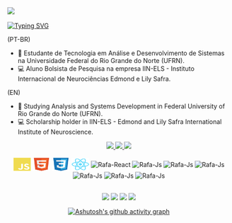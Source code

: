 <img src="https://capsule-render.vercel.app/api?type=waving&color=gradient&backgroundcolor=cobalt&height=200&section=header&text=About+Me&fontSize=70" />

[![Typing SVG](https://readme-typing-svg.herokuapp.com/?color=000000&size=40&center=true&vCenter=true&width=1000&lines=HELLO,+My+name+is+Henrique+Nastari+👋;I'm+29+years+old;Frontend+dev;Be+Welcome!+:%29)](https://git.io/typing-svg)

(PT-BR)
- 📖 Estudante de Tecnologia em Análise e Desenvolvimento de Sistemas na Universidade Federal do Rio Grande do Norte (UFRN).
- 💻 Aluno Bolsista de Pesquisa na empresa IIN-ELS - Instituto Internacional de Neurociências Edmond e Lily Safra.

(EN)
- 📖 Studying Analysis and Systems Development in Federal University of Rio Grande do Norte (UFRN).
- 💻 Scholarship holder in IIN-ELS - Edmond and Lily Safra International Institute of Neuroscience.

<div align="center">
  
  <a href="https://github.com/Henrique-Nastari">
  <img height="170em" src="https://github-readme-stats.vercel.app/api?username=Henrique-Nastari&show_icons=true&theme=github_dark&include_all_commits=true&count_private=true"/>
  <img height="170em" src="https://github-readme-stats.vercel.app/api/top-langs/?username=Henrique-Nastari&layout=compact&langs_count=7&theme=github_dark"/>

  <a align="right">
    <img src="https://github-profile-trophy.vercel.app/?username=Henrique-Nastari&theme=gradient&row=2&no-bg=true&column=3&margin-w=15&margin-h=15" />
</a>


 </div>
  
  <div align="center"><br>
  <img align="center" alt="Rafa-Js" height="30" width="40" src="https://raw.githubusercontent.com/devicons/devicon/master/icons/javascript/javascript-plain.svg">
  <img align="center" alt="Rafa-HTML" height="30" width="40" src="https://raw.githubusercontent.com/devicons/devicon/master/icons/html5/html5-original.svg">
  <img align="center" alt="Rafa-CSS" height="30" width="40" src="https://raw.githubusercontent.com/devicons/devicon/master/icons/css3/css3-original.svg">
  <img align="center" alt="Rafa-React" height="30" width="40" src="https://raw.githubusercontent.com/devicons/devicon/master/icons/react/react-original.svg">
  <img align="center" alt="Rafa-React" height="30" width="40" src="https://cdn.jsdelivr.net/gh/devicons/devicon/icons/bootstrap/bootstrap-original-wordmark.svg" />
  <img align="center" alt="Rafa-Js" height="30" width="40" src="https://cdn.jsdelivr.net/gh/devicons/devicon/icons/nodejs/nodejs-original.svg" />
  <img align="center" alt="Rafa-Js" height="30" width="40" src="https://cdn.jsdelivr.net/gh/devicons/devicon/icons/go/go-original-wordmark.svg" />
  <img align="center" alt="Rafa-Js" height="30" width="40" src="https://cdn.jsdelivr.net/gh/devicons/devicon/icons/go/go-original.svg" />
  <img align="center" alt="Rafa-Js" height="30" width="40" src="https://cdn.jsdelivr.net/gh/devicons/devicon/icons/docker/docker-plain-wordmark.svg" />
  <img align="center" alt="Rafa-Js" height="30" width="40" src="https://cdn.jsdelivr.net/gh/devicons/devicon/icons/postgresql/postgresql-plain-wordmark.svg" />
  <img align="center" alt="Rafa-Js" height="30" width="40" src="https://cdn.jsdelivr.net/gh/devicons/devicon/icons/figma/figma-original.svg" />

  
  <div align="center"> 
    
  <br>
    
  <a href = "mailto:nastari.henrique@gmail.com"><img src="https://img.shields.io/badge/-Gmail-%23333?style=for-the-badge&logo=gmail&logoColor=white" target="_blank"></a>
 <a href = "mailto:nastari.henrique@outlook.com"><img src="https://img.shields.io/badge/Microsoft_Outlook-0078D4?style=for-the-badge&logo=microsoft-outlook&logoColor=white" target="_blank"></a>
  <a href="https://www.linkedin.com/in/henrique-nastari-corrêa-1469bb176/" target="_blank"><img src="https://img.shields.io/badge/-LinkedIn-%230077B5?style=for-the-badge&logo=linkedin&logoColor=white" target="_blank"></a> 
  <a href="https://www.instagram.com/henriquenastari/" target="_blank"><img src="https://img.shields.io/badge/-Instagram-%23E4405F?style=for-the-badge&logo=instagram&logoColor=white" target="_blank"></a>
 
</div>

[![Ashutosh's github activity graph](https://github-readme-activity-graph.vercel.app/graph?username=Henrique-Nastari&bg_color=00000&color=3618cd&line=cac0d3&point=2c1bb1&area=true&hide_border=true)](https://github.com/ashutosh00710/github-readme-activity-graph)
